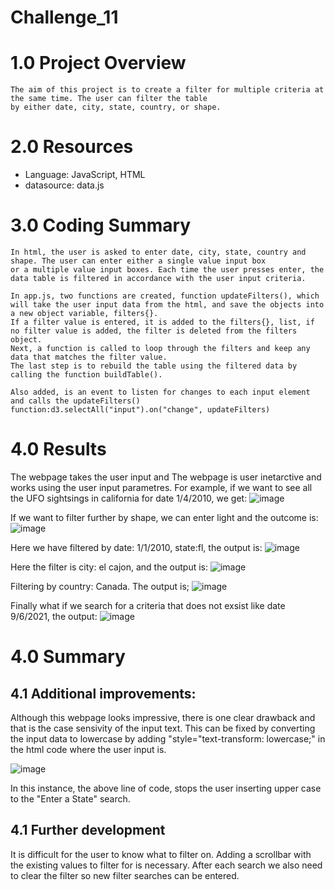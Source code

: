 # Challenge_11
# 1.0 Project Overview
    The aim of this project is to create a filter for multiple criteria at the same time. The user can filter the table
    by either date, city, state, country, or shape.

# 2.0 Resources

   - Language: JavaScript, HTML
   - datasource: data.js

# 3.0 Coding Summary

    In html, the user is asked to enter date, city, state, country and shape. The user can enter either a single value input box
    or a multiple value input boxes. Each time the user presses enter, the data table is filtered in accordance with the user input criteria.
    
    In app.js, two functions are created, function updateFilters(), which will take the user input data from the html, and save the objects into
    a new object variable, filters{}.
    If a filter value is entered, it is added to the filters{}, list, if no filter value is added, the filter is deleted from the filters object.
    Next, a function is called to loop through the filters and keep any data that matches the filter value.
    The last step is to rebuild the table using the filtered data by calling the function buildTable().
    
    Also added, is an event to listen for changes to each input element and calls the updateFilters() function:d3.selectAll("input").on("change", updateFilters)
    
    
         
  
# 4.0 Results
  
  The webpage takes the user input and
  The webpage is user inetarctive and works using the user input parametres. For example, if we want to see all the UFO sightsings in california for
  date 1/4/2010, we get:
 ![image](https://user-images.githubusercontent.com/85843030/132144860-0dff7d3f-06d7-424a-aa0c-9669ccdc63cc.png)

If we want to filter further by shape, we can enter light and the outcome is:
![image](https://user-images.githubusercontent.com/85843030/132144902-dfdde1a5-c8a7-4315-98d6-847aa54bac4d.png)

Here we have filtered by date: 1/1/2010, state:fl, the output is:
![image](https://user-images.githubusercontent.com/85843030/132144969-cf72454e-4bd3-400b-af5d-5a1f39cfda41.png)

Here the filter is city: el cajon, and the output is:
![image](https://user-images.githubusercontent.com/85843030/132145013-e6b60631-8e39-48cc-a4de-1a4355347068.png)

Filtering by country: Canada. The output is;
![image](https://user-images.githubusercontent.com/85843030/132239983-5419b10e-20d0-4edd-b638-558991dd62fd.png)

Finally what if we search for a criteria that does not exsist like date 9/6/2021, the output:
![image](https://user-images.githubusercontent.com/85843030/132240301-5acfa416-324b-44b2-98cc-61a35702b17b.png)



# 4.0 Summary
## 4.1 Additional improvements:

Although this webpage looks impressive, there is one clear drawback and that is the case sensivity of the input text. This can be fixed by converting
the input data to lowercase by adding "style="text-transform: lowercase;" in the html code where the user input is.

![image](https://user-images.githubusercontent.com/85843030/132243903-36b54337-68e3-4017-947c-7b3039747024.png)

In this instance, the above line of code, stops the user inserting upper case to the "Enter a State" search.




## 4.1 Further development

It is difficult for the user to know what to filter on. Adding a scrollbar with the existing values to filter for is necessary.
After each search we also need to clear the filter so new filter searches can be entered.
